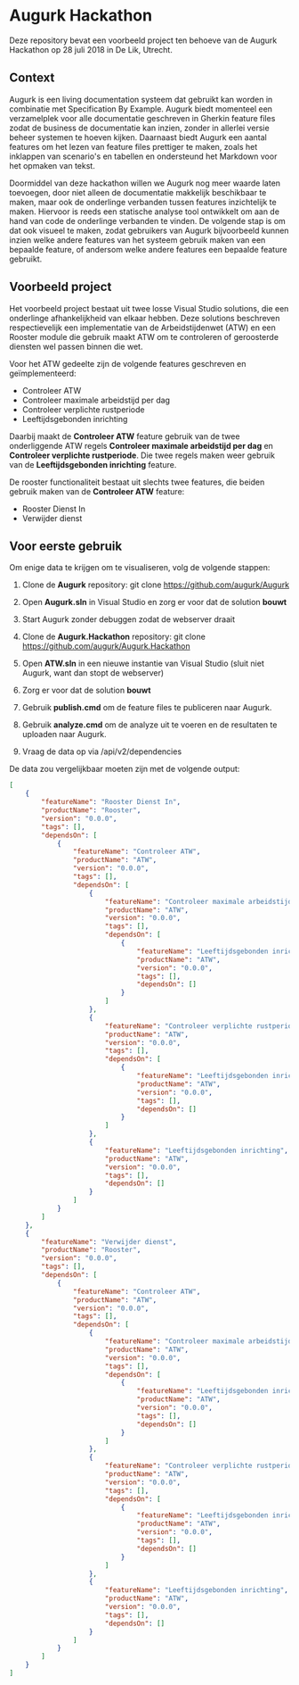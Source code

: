 # Augurk Hackathon
Deze repository bevat een voorbeeld project ten behoeve van de Augurk Hackathon op 28 juli 2018 in De Lik, Utrecht.

## Context
Augurk is een living documentation systeem dat gebruikt kan worden in combinatie met Specification By Example. Augurk biedt momenteel een verzamelplek voor alle documentatie geschreven in Gherkin feature files zodat de business de documentatie kan inzien, zonder in allerlei versie beheer systemen te hoeven kijken. Daarnaast biedt Augurk een aantal features om het lezen van feature files prettiger te maken, zoals het inklappen van scenario's en tabellen en ondersteund het Markdown voor het opmaken van tekst.

Doormiddel van deze hackathon willen we Augurk nog meer waarde laten toevoegen, door niet alleen de documentatie makkelijk beschikbaar te maken, maar ook de onderlinge verbanden tussen features inzichtelijk te maken. Hiervoor is reeds een statische analyse tool ontwikkelt om aan de hand van code de onderlinge verbanden te vinden. De volgende stap is om dat ook visueel te maken, zodat gebruikers van Augurk bijvoorbeeld kunnen inzien welke andere features van het systeem gebruik maken van een bepaalde feature, of andersom welke andere features een bepaalde feature gebruikt.

## Voorbeeld project
Het voorbeeld project bestaat uit twee losse Visual Studio solutions, die een onderlinge afhankelijkheid van elkaar hebben. Deze solutions beschreven respectievelijk een implementatie van de Arbeidstijdenwet (ATW) en een Rooster module die gebruik maakt ATW om te controleren of geroosterde diensten wel passen binnen die wet.

Voor het ATW gedeelte zijn de volgende features geschreven en geïmplementeerd:
- Controleer ATW
- Controleer maximale arbeidstijd per dag
- Controleer verplichte rustperiode
- Leeftijdsgebonden inrichting

Daarbij maakt de **Controleer ATW** feature gebruik van de twee onderliggende ATW regels **Controleer maximale arbeidstijd per dag** en **Controleer verplichte rustperiode**. Die twee regels maken weer gebruik van de **Leeftijdsgebonden inrichting** feature.

De rooster functionaliteit bestaat uit slechts twee features, die beiden gebruik maken van de **Controleer ATW** feature:
- Rooster Dienst In
- Verwijder dienst

## Voor eerste gebruik
Om enige data te krijgen om te visualiseren, volg de volgende stappen:

1. Clone de **Augurk** repository: git clone https://github.com/augurk/Augurk
2. Open **Augurk.sln** in Visual Studio en zorg er voor dat de solution **bouwt**
3. Start Augurk zonder debuggen zodat de webserver draait

4. Clone de **Augurk.Hackathon** repository: git clone https://github.com/augurk/Augurk.Hackathon
5. Open **ATW.sln** in een nieuwe instantie van Visual Studio (sluit niet Augurk, want dan stopt de webserver)
6. Zorg er voor dat de solution **bouwt**
7. Gebruik **publish.cmd** <url-naar-augurk> om de feature files te publiceren naar Augurk.
8. Gebruik **analyze.cmd** <url-naar-augurk> om de analyze uit te voeren en de resultaten te uploaden naar Augurk.
9. Vraag de data op via <url-naar-augurk>/api/v2/dependencies

De data zou vergelijkbaar moeten zijn met de volgende output:

```json
[
    {
        "featureName": "Rooster Dienst In",
        "productName": "Rooster",
        "version": "0.0.0",
        "tags": [],
        "dependsOn": [
            {
                "featureName": "Controleer ATW",
                "productName": "ATW",
                "version": "0.0.0",
                "tags": [],
                "dependsOn": [
                    {
                        "featureName": "Controleer maximale arbeidstijd per dag",
                        "productName": "ATW",
                        "version": "0.0.0",
                        "tags": [],
                        "dependsOn": [
                            {
                                "featureName": "Leeftijdsgebonden inrichting",
                                "productName": "ATW",
                                "version": "0.0.0",
                                "tags": [],
                                "dependsOn": []
                            }
                        ]
                    },
                    {
                        "featureName": "Controleer verplichte rustperiode",
                        "productName": "ATW",
                        "version": "0.0.0",
                        "tags": [],
                        "dependsOn": [
                            {
                                "featureName": "Leeftijdsgebonden inrichting",
                                "productName": "ATW",
                                "version": "0.0.0",
                                "tags": [],
                                "dependsOn": []
                            }
                        ]
                    },
                    {
                        "featureName": "Leeftijdsgebonden inrichting",
                        "productName": "ATW",
                        "version": "0.0.0",
                        "tags": [],
                        "dependsOn": []
                    }
                ]
            }
        ]
    },
    {
        "featureName": "Verwijder dienst",
        "productName": "Rooster",
        "version": "0.0.0",
        "tags": [],
        "dependsOn": [
            {
                "featureName": "Controleer ATW",
                "productName": "ATW",
                "version": "0.0.0",
                "tags": [],
                "dependsOn": [
                    {
                        "featureName": "Controleer maximale arbeidstijd per dag",
                        "productName": "ATW",
                        "version": "0.0.0",
                        "tags": [],
                        "dependsOn": [
                            {
                                "featureName": "Leeftijdsgebonden inrichting",
                                "productName": "ATW",
                                "version": "0.0.0",
                                "tags": [],
                                "dependsOn": []
                            }
                        ]
                    },
                    {
                        "featureName": "Controleer verplichte rustperiode",
                        "productName": "ATW",
                        "version": "0.0.0",
                        "tags": [],
                        "dependsOn": [
                            {
                                "featureName": "Leeftijdsgebonden inrichting",
                                "productName": "ATW",
                                "version": "0.0.0",
                                "tags": [],
                                "dependsOn": []
                            }
                        ]
                    },
                    {
                        "featureName": "Leeftijdsgebonden inrichting",
                        "productName": "ATW",
                        "version": "0.0.0",
                        "tags": [],
                        "dependsOn": []
                    }
                ]
            }
        ]
    }
]
```